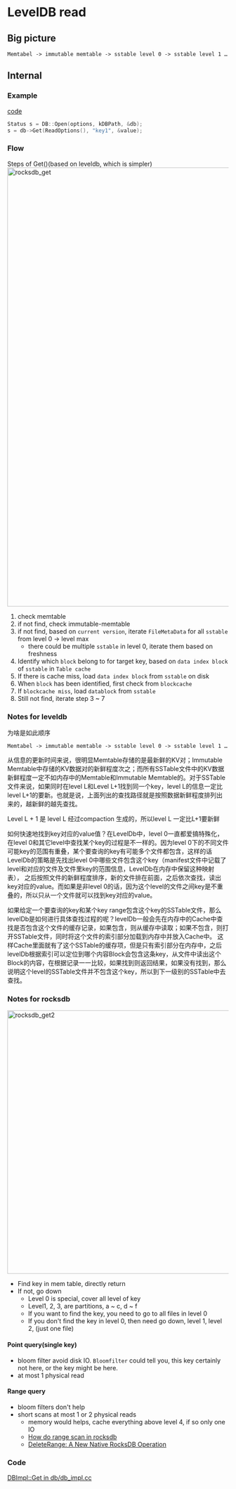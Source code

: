 # LevelDB read

## Big picture
```
Memtabel -> immutable memtable -> sstable level 0 -> sstable level 1 …
```
## Internal

### Example

[code](https://github.com/facebook/rocksdb/blob/00751e4292e55c1604b28b7b93fe7a538fa05f29/examples/simple_example.cc#L39)
```c++
Status s = DB::Open(options, kDBPath, &db);
s = db->Get(ReadOptions(), "key1", &value);
```
### Flow

Steps of Get()(based on leveldb, which is simpler)
<img src="https://user-images.githubusercontent.com/16873751/96516475-18d61680-121c-11eb-9eeb-c8e38e2ef13f.png" alt="rocksdb_get" width="1000"/>

1. check memtable
2. if not find, check immutable-memtable
3. if not find, based on `current version`, iterate `FileMetaData` for all `sstable` from level 0 -> level max
   - there could be multiple `sstable` in level 0, iterate them based on freshness
4. Identify which `block` belong to for target key, based on `data index block` of `sstable` in `Table cache`
5. If there is cache miss, load `data index block` from `sstable` on disk
6. When `block` has been identified, first check from `blockcache`
7. If `blockcache miss`, load `datablock` from `sstable`
8. Still not find, iterate step 3 ~ 7


### Notes for leveldb
为啥是如此顺序
```
Memtabel -> immutable memtable -> sstable level 0 -> sstable level 1 …
```
从信息的更新时间来说，很明显Memtable存储的是最新鲜的KV对；Immutable Memtable中存储的KV数据对的新鲜程度次之；而所有SSTable文件中的KV数据新鲜程度一定不如内存中的Memtable和Immutable Memtable的。对于SSTable文件来说，如果同时在level L和Level L+1找到同一个key，level L的信息一定比level L+1的要新。也就是说，上面列出的查找路径就是按照数据新鲜程度排列出来的，越新鲜的越先查找。  

Level L + 1 是 level L 经过compaction 生成的，所以level L 一定比L+1要新鲜  

如何快速地找到key对应的value值？在LevelDb中，level 0一直都爱搞特殊化，在level 0和其它level中查找某个key的过程是不一样的。因为level 0下的不同文件可能key的范围有重叠，某个要查询的key有可能多个文件都包含，这样的话LevelDb的策略是先找出level 0中哪些文件包含这个key（manifest文件中记载了level和对应的文件及文件里key的范围信息，LevelDb在内存中保留这种映射表）， 之后按照文件的新鲜程度排序，新的文件排在前面，之后依次查找，读出key对应的value。而如果是非level 0的话，因为这个level的文件之间key是不重叠的，所以只从一个文件就可以找到key对应的value。  


如果给定一个要查询的key和某个key range包含这个key的SSTable文件，那么levelDb是如何进行具体查找过程的呢？levelDb一般会先在内存中的Cache中查找是否包含这个文件的缓存记录，如果包含，则从缓存中读取；如果不包含，则打开SSTable文件，同时将这个文件的索引部分加载到内存中并放入Cache中。 这样Cache里面就有了这个SSTable的缓存项，但是只有索引部分在内存中，之后levelDb根据索引可以定位到哪个内容Block会包含这条key，从文件中读出这个Block的内容，在根据记录一一比较，如果找到则返回结果，如果没有找到，那么说明这个level的SSTable文件并不包含这个key，所以到下一级别的SSTable中去查找。 

### Notes for rocksdb

<img src="https://user-images.githubusercontent.com/16873751/96518047-dcf08080-121e-11eb-86bd-123db83d22c7.png" alt="rocksdb_get2" width="600"/>

- Find key in mem table, directly return
- If not, go down
  + Level 0 is special, cover all level of key
  + Level1, 2, 3, are partitions, a ~ c, d ~ f
  + If you want to find the key, you need to go to all files in level 0
  + If you don't find the key in level 0, then need go down, level 1, level 2, (just one file)

#### Point query(single key)
- bloom filter avoid disk IO.  `Bloomfilter` could tell you, this key certainly not here, or the key might be here.  
- at most 1 physical read


#### Range query
- bloom filters don't help
- short scans at most 1 or 2 physical reads
  - memory would helps, cache everything above level 4, if so only one IO
  - [How do range scan in rocksdb](https://github.com/facebook/rocksdb/issues/204)
  - [DeleteRange: A New Native RocksDB Operation](https://rocksdb.org/blog/2018/11/21/delete-range.html)

### Code
[DBImpl::Get in db/db_impl.cc](https://github.com/google/leveldb/blob/b7d302326961fb809d92a95ce813e2d26fe2e16e/db/db_impl.cc#L1112)
